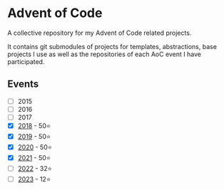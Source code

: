 # Advent of Code

A collective repository for my Advent of Code related projects.

It contains git submodules of projects for templates, abstractions, base projects I use
as well as the repositories of each AoC event I have participated.

## Events

- [ ] 2015
- [ ] 2016
- [ ] 2017
- [x] [2018](https://github.com/mMosiur/AdventOfCode2018) - 50:star:
- [x] [2019](https://github.com/mMosiur/AdventOfCode2019) - 50:star:
- [x] [2020](https://github.com/mMosiur/AdventOfCode2020) - 50:star:
- [x] [2021](https://github.com/mMosiur/AdventOfCode2021) - 50:star:
- [ ] [2022](https://github.com/mMosiur/AdventOfCode2022) - 32:star:
- [ ] [2023](https://github.com/mMosiur/AdventOfCode2023) - 12:star:
